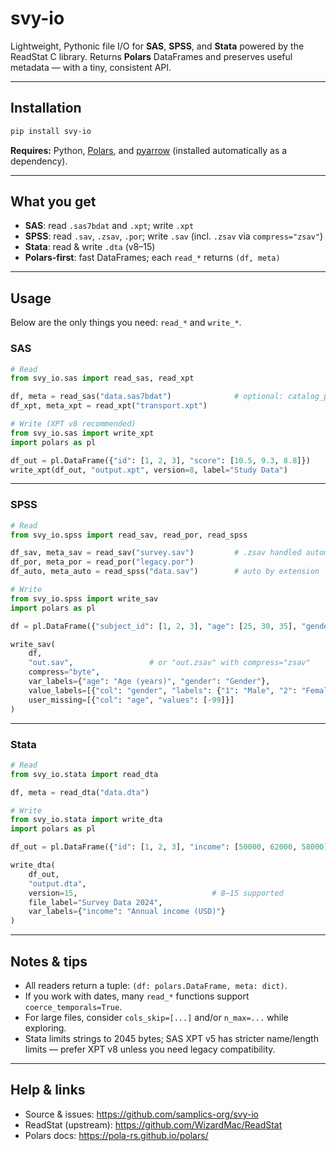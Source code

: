 # svy-io

Lightweight, Pythonic file I/O for **SAS**, **SPSS**, and **Stata** powered by the ReadStat C library. Returns **Polars** DataFrames and preserves useful metadata — with a tiny, consistent API.

---

## Installation

```bash
pip install svy-io
```

**Requires:** Python, [Polars](https://pola-rs.github.io/polars/), and [pyarrow](https://arrow.apache.org/docs/python/) (installed automatically as a dependency).

---

## What you get

- **SAS**: read `.sas7bdat` and `.xpt`; write `.xpt`
- **SPSS**: read `.sav`, `.zsav`, `.por`; write `.sav` (incl. `.zsav` via `compress="zsav"`)
- **Stata**: read & write `.dta` (v8–15)
- **Polars-first**: fast DataFrames; each `read_*` returns `(df, meta)`

---

## Usage

Below are the only things you need: `read_*` and `write_*`.

### SAS

```python
# Read
from svy_io.sas import read_sas, read_xpt

df, meta = read_sas("data.sas7bdat")              # optional: catalog_path="formats.sas7bcat"
df_xpt, meta_xpt = read_xpt("transport.xpt")

# Write (XPT v8 recommended)
from svy_io.sas import write_xpt
import polars as pl

df_out = pl.DataFrame({"id": [1, 2, 3], "score": [10.5, 9.3, 8.8]})
write_xpt(df_out, "output.xpt", version=8, label="Study Data")
```

---

### SPSS

```python
# Read
from svy_io.spss import read_sav, read_por, read_spss

df_sav, meta_sav = read_sav("survey.sav")         # .zsav handled automatically
df_por, meta_por = read_por("legacy.por")
df_auto, meta_auto = read_spss("data.sav")        # auto by extension

# Write
from svy_io.spss import write_sav
import polars as pl

df = pl.DataFrame({"subject_id": [1, 2, 3], "age": [25, 30, 35], "gender": [1, 2, 1]})

write_sav(
    df,
    "out.sav",                 # or "out.zsav" with compress="zsav"
    compress="byte",
    var_labels={"age": "Age (years)", "gender": "Gender"},
    value_labels=[{"col": "gender", "labels": {"1": "Male", "2": "Female"}}],
    user_missing=[{"col": "age", "values": [-99]}]
)
```

---

### Stata

```python
# Read
from svy_io.stata import read_dta

df, meta = read_dta("data.dta")

# Write
from svy_io.stata import write_dta
import polars as pl

df_out = pl.DataFrame({"id": [1, 2, 3], "income": [50000, 62000, 58000]})

write_dta(
    df_out,
    "output.dta",
    version=15,                              # 8–15 supported
    file_label="Survey Data 2024",
    var_labels={"income": "Annual income (USD)"}
)
```

---

## Notes & tips

- All readers return a tuple: `(df: polars.DataFrame, meta: dict)`.
- If you work with dates, many `read_*` functions support `coerce_temporals=True`.
- For large files, consider `cols_skip=[...]` and/or `n_max=...` while exploring.
- Stata limits strings to 2045 bytes; SAS XPT v5 has stricter name/length limits — prefer XPT v8 unless you need legacy compatibility.

---

## Help & links

- Source & issues: https://github.com/samplics-org/svy-io
- ReadStat (upstream): https://github.com/WizardMac/ReadStat
- Polars docs: https://pola-rs.github.io/polars/
